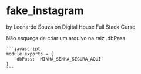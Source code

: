 fake_instagram
===============

by Leonardo Souza on Digital House Full Stack Curse

Não esqueça de criar um arquivo na raiz .dbPass

    ```javascript
    module.exports = {
        dbPass: 'MINHA_SENHA_SEGURA_AQUI'
    }
    ```
